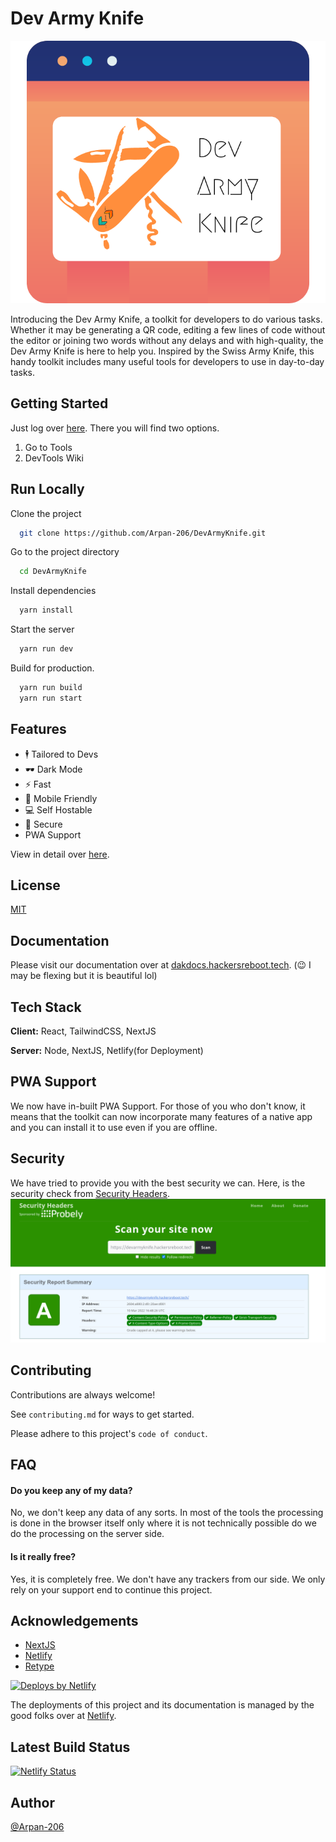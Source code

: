 
# Dev Army Knife

![Dev Army Knife Thumbnail](public/images/DevArmyKnifeHeader.png)    

Introducing the Dev Army Knife, a toolkit for developers to do various tasks. Whether it may be generating a QR code, editing a few lines of code without the editor or joining two words without any delays and with high-quality, the Dev Army Knife is here to help you. Inspired by the Swiss Army Knife, this handy toolkit includes many useful tools for developers to use in day-to-day tasks.


## Getting Started
Just log over [here](https://devarmyknife.hackersreboot.tech/). There you will find two options.    
1. Go to Tools
2. DevTools Wiki
## Run Locally

Clone the project

```bash
  git clone https://github.com/Arpan-206/DevArmyKnife.git
```

Go to the project directory

```bash
  cd DevArmyKnife
```

Install dependencies

```bash
  yarn install
```

Start the server

```bash
  yarn run dev
```

Build for production.

```bash
  yarn run build
  yarn run start 
```

## Features

- 🕴️ Tailored to Devs
- 🕶️ Dark Mode
- ⚡ Fast
- 📱 Mobile Friendly
- 💻 Self Hostable
- 🔐 Secure
- PWA Support    

View in detail over [here](https://dakdocs.hackersreboot.tech/#features).

## License

[MIT](https://choosealicense.com/licenses/mit/)


## Documentation
Please visit our documentation over at [dakdocs.hackersreboot.tech](https://dakdocs.hackersreboot.tech/).
(😉 I may be flexing but it is beautiful lol)


## Tech Stack

**Client:** React, TailwindCSS, NextJS

**Server:** Node, NextJS, Netlify(for Deployment)

## PWA Support
We now have in-built PWA Support. For those of you who don't know, it means that the toolkit can now incorporate many features of a native app and you can install it to use even if you are offline.

## Security
We have tried to provide you with the best security we can. Here, is the security check from [Security Headers](https://securityheaders.com/?q=https%3A%2F%2Fdevarmyknife.hackersreboot.tech%2F&followRedirects=on).
![Security Headers SS](public/github/SecuritySS.png)

## Contributing

Contributions are always welcome!

See `contributing.md` for ways to get started.

Please adhere to this project's `code of conduct`.


## FAQ

#### Do you keep any of my data?

No, we don't keep any data of any sorts. In most of the tools the processing is done in the browser itself only where it is not technically possible do we do the processing on the server side.

#### Is it really free?

Yes, it is completely free. We don't have any trackers from our side. We only rely on your support end to continue this project.


## Acknowledgements

 - [NextJS](https://nextjs.org/)
 - [Netlify](https://netlify.com/)
 - [Retype](https://retype.com/)

<a href="https://www.netlify.com">
  <img src="https://www.netlify.com/img/global/badges/netlify-color-accent.svg" alt="Deploys by Netlify" />
</a>        

The deployments of this project and its documentation is managed by the good folks over at [Netlify](https://netlify.com).

## Latest Build Status

[![Netlify Status](https://api.netlify.com/api/v1/badges/24526d4a-4ee5-4465-bac5-082449084d2c/deploy-status)](https://app.netlify.com/sites/devarmyknife/deploys)

## Author

[@Arpan-206](https://www.github.com/Arpan-206)

